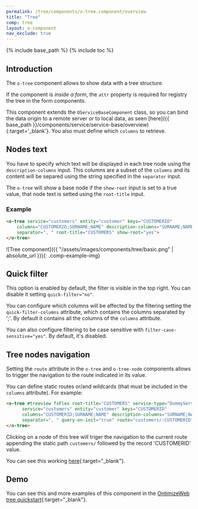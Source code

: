 ```yaml
---
permalink: /tree/components/o-tree.component/overview
title: "Tree"
comp: tree
layout: o-component
nav_exclude: true
---
```

{% include base_path %}
{% include toc %}

## Introduction
The `o-tree` component allows to show data with a tree structure.

If the component is *inside a form*, the `attr` property is required for registry the tree in the form components.

This component extends the `OServiceBaseComponent` class, so you can bind the data origin to a remote server or to local data, as seen [here]({{ base_path }}/components/service/service-base/overview){:target='_blank'}. You also must define which `columns` to retrieve.

## Nodes text
You have to specify which text will be displayed in each tree node using the `description-columns` input. This columns are a subset of the `columns` and its content will be separed using the string specified in the `separator` input.

The `o-tree` will show a base node if the `show-root` input is set to a true value, that node text is setted using the `root-title` input.

<h3 class="grey-color">Example</h3>

```html
<o-tree service="customers" entity="customer" keys="CUSTOMERID"
    columns="CUSTOMERID;SURNAME;NAME" description-columns="SURNAME;NAME"
    separator=", " root-title="CUSTOMERS" show-root="yes">
</o-tree>
```

![Tree component]({{ "/assets/images/components/tree/basic.png" | absolute_url }}){: .comp-example-img}


## Quick filter

This option is enabled by default, the filter is visible in the top right. You can disable it setting `quick-filter="no"`.

You can configure which columns will be affected by the filtering setting the `quick-filter-columns` attribute, which contains the columns separated by ';'. By default it contains all the columns of the `columns` attribute.

You can also configure filtering to be case sensitive with `filter-case-sensitive="yes"`. By default, it's disabled.


## Tree nodes navigation

Setting the `route` attribute in the `o-tree` and `o-tree-node` components allows to trigger the navigation to the route indicated in its value.

You can define static routes or/and wildcards (that must be included in the `columns` attribute). For example:

```html
<o-tree #treeview fxFlex root-title="CUSTOMERS" service-type="DummyService"
      service="customers" entity="customer" keys="CUSTOMERID"
      columns="CUSTOMERID;SURNAME;NAME" description-columns="SURNAME;NAME"
      separator=", " query-on-init="true" route="customers/:CUSTOMERID">
</o-tree>
```

Clicking on a node of this tree will triger the navigation to the current route appending the static path `customers/` followed by the record 'CUSTOMERID' value.

You can see this working [here](https://try.imatia.com/ontimizeweb/tree/main/detail/){:target="_blank"}.

## Demo

You can see this and more examples of this component in the [OntimizeWeb tree quickstart](https://try.imatia.com/ontimizeweb/tree){:target="_blank"}.


<!-- recursive -->

<!-- <img src="{{ base_path }}/assets/images/components/tree/detail.png" alt="detail"> -->
